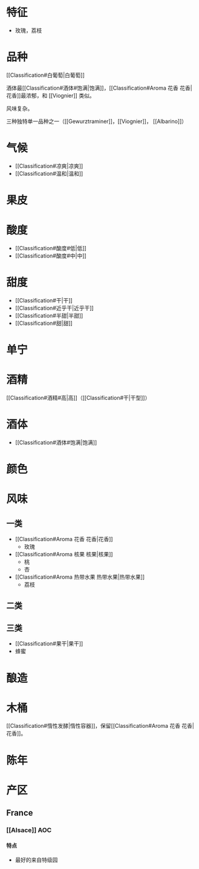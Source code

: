 # 特征

- 玫瑰，荔枝

# 品种

[[Classification#白葡萄|白葡萄]]

酒体最[[Classification#酒体#饱满|饱满]]，[[Classification#Aroma 花香 花香|花香]]最浓郁，和 [[Viognier]] 类似。

风味复杂。

三种独特单一品种之一（[[Gewurztraminer]]，[[Viognier]]， [[Albarino]]）

# 气候

- [[Classification#凉爽|凉爽]]
- [[Classification#温和|温和]]

# 果皮



# 酸度

- [[Classification#酸度#低|低]]
- [[Classification#酸度#中|中]]

# 甜度

- [[Classification#干|干]]
- [[Classification#近乎干|近乎干]]
- [[Classification#半甜|半甜]]
- [[Classification#甜|甜]]

# 单宁



# 酒精

[[Classification#酒精#高|高]]（[[Classification#干|干型]]）

# 酒体

- [[Classification#酒体#饱满|饱满]]

# 颜色



# 风味

## 一类

- [[Classification#Aroma 花香 花香|花香]]
	- 玫瑰
- [[Classification#Aroma 核果 核果|核果]]
	- 桃
	- 杏
- [[Classification#Aroma 热带水果 热带水果|热带水果]]
	- 荔枝

## 二类



## 三类

- [[Classification#果干|果干]]
- 蜂蜜

# 酿造



# 木桶

[[Classification#惰性发酵|惰性容器]]，保留[[Classification#Aroma 花香 花香|花香]]。

# 陈年



# 产区

## France

### [[Alsace]] AOC

#### 特点

- 最好的来自特级园
